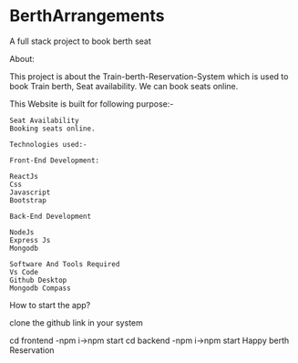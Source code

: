 # BerthArrangements
A full stack project to book berth seat

About:

This project is about the Train-berth-Reservation-System which is used to book Train berth, 
 Seat availability. 
 We can book seats online. 
 
 
 This Website is built for following purpose:-

    Seat Availability
    Booking seats online.
    
    Technologies used:-

    Front-End Development:

    ReactJs
    Css
    Javascript
    Bootstrap

    Back-End Development

    NodeJs
    Express Js
    Mongodb
    
    Software And Tools Required
    Vs Code 
    Github Desktop
    Mongodb Compass


How to start the app?

clone the github link in your system 

cd frontend -npm i->npm start
cd backend -npm i->npm start
Happy berth Reservation
